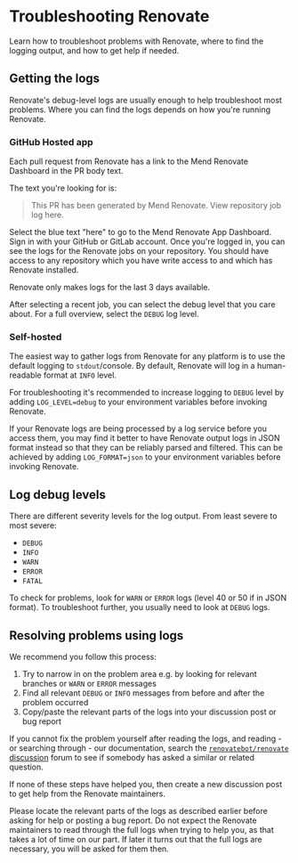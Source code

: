# Troubleshooting Renovate

Learn how to troubleshoot problems with Renovate, where to find the logging output, and how to get help if needed.

## Getting the logs

Renovate's debug-level logs are usually enough to help troubleshoot most problems.
Where you can find the logs depends on how you're running Renovate.

### GitHub Hosted app

Each pull request from Renovate has a link to the Mend Renovate Dashboard in the PR body text.

The text you're looking for is:

> This PR has been generated by Mend Renovate. View repository job log here.

Select the blue text "here" to go to the Mend Renovate App Dashboard.
Sign in with your GitHub or GitLab account.
Once you're logged in, you can see the logs for the Renovate jobs on your repository.
You should have access to any repository which you have write access to and which has Renovate installed.

Renovate only makes logs for the last 3 days available.

After selecting a recent job, you can select the debug level that you care about.
For a full overview, select the `DEBUG` log level.

### Self-hosted

The easiest way to gather logs from Renovate for any platform is to use the default logging to `stdout`/console.
By default, Renovate will log in a human-readable format at `INFO` level.

For troubleshooting it's recommended to increase logging to `DEBUG` level by adding `LOG_LEVEL=debug` to your environment variables before invoking Renovate.

If your Renovate logs are being processed by a log service before you access them, you may find it better to have Renovate output logs in JSON format instead so that they can be reliably parsed and filtered.
This can be achieved by adding `LOG_FORMAT=json` to your environment variables before invoking Renovate.

## Log debug levels

There are different severity levels for the log output.
From least severe to most severe:

- `DEBUG`
- `INFO`
- `WARN`
- `ERROR`
- `FATAL`

To check for problems, look for `WARN` or `ERROR` logs (level 40 or 50 if in JSON format).
To troubleshoot further, you usually need to look at `DEBUG` logs.

## Resolving problems using logs

We recommend you follow this process:

1. Try to narrow in on the problem area e.g. by looking for relevant branches or `WARN` or `ERROR` messages
1. Find all relevant `DEBUG` or `INFO` messages from before and after the problem occurred
1. Copy/paste the relevant parts of the logs into your discussion post or bug report

If you cannot fix the problem yourself after reading the logs, and reading - or searching through - our documentation, search the [`renovatebot/renovate` discussion](https://github.com/renovatebot/renovate/discussions) forum to see if somebody has asked a similar or related question.

If none of these steps have helped you, then create a new discussion post to get help from the Renovate maintainers.

Please locate the relevant parts of the logs as described earlier before asking for help or posting a bug report.
Do not expect the Renovate maintainers to read through the full logs when trying to help you, as that takes a lot of time on our part.
If later it turns out that the full logs are necessary, you will be asked for them then.
